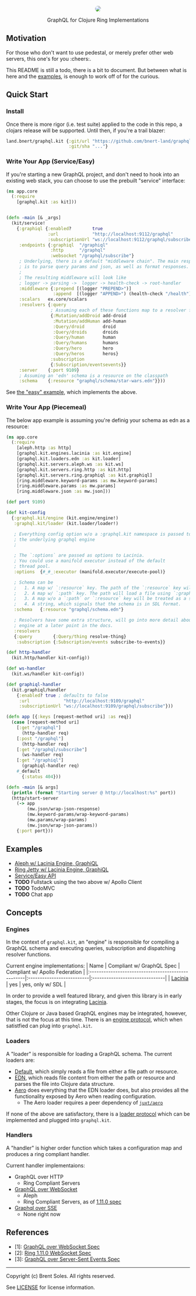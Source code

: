<p align="center">
  <img style="border-radius: 8px;" src="./assets/graphql.kit.png" align="center">
</p>
<p align="center">
    GraphQL for Clojure Ring Implementations
</p>

## Motivation

For those who don't want to use pedestal, or merely prefer other web servers,
this one's for you :cheers:.

This README is still a todo, there is a bit to document.
But between what is here and the [examples](./examples), is enough to work off of for the curious.


## Quick Start

### Install
Once there is more rigor (i.e. test suite) applied to the code in this repo,
a clojars release will be supported. Until then, if you're a trail blazer:
```clojure
land.bnert/graphql.kit {:git/url "https://github.com/bnert-land/graphql.kit"
                        :git/sha "..."}
```

### Write Your App (Service/Easy)
If you're starting a new GraphQL project, and don't need to hook into an
existing web stack, you can choose to use the prebuilt "service" interface:
```clojure
(ns app.core
  (:require
    [graphql.kit :as kit]))


(defn -main [& _args]
  (kit/service!
    {:graphiql {:enabled?        true
                :url             "http://localhost:9112/graphql"
                :subscriptionUrl "ws://localhost:9112/graphql/subscribe"}
     :endpoints {:graphiql  "/graphiql"
                 :http      "/graphql"
                 :websocket "/graphql/subscribe"}
     ; Underlying, there is a default "middleware chain". The main responsibility
     ; is to parse query params and json, as well as format responses.
     ;
     ; The resulting middleware will look like
     ; logger -> parsing ->  logger -> health-check -> root-handler
     :middleware {:prepend [(logger "PREPEND>")]
                  :append  [(logger "APPEND>") (health-check "/health")]}
     :scalars   ex.core/scalars
     :resolvers {:query
                 ; Assuming each of these functions map to a resolver fn
                 {:Mutation/addDroid add-droid
                  :Mutation/addHuman add-human
                  :Query/droid       droid
                  :Query/droids      droids
                  :Query/human       human
                  :Query/humans      humans
                  :Query/hero        hero
                  :Query/heros       heros}
                 :subscription
                 {:Subscription/eventsevents}}
     :server    {:port 9109}
     ; Assuming an 'edn' schema is a resource on the classpath
     :schema    {:resource "graphql/schema/star-wars.edn"}}))

```
See [the "easy" example](./examples/easy/), which implements the above.

### Write Your App (Piecemeal)
The below app example is assuming you're definig your schema as edn as a resource:
```clojure
(ns app.core
  (:require
    [aleph.http :as http]
    [graphql.kit.engines.lacinia :as kit.engine]
    [graphql.kit.loaders.edn :as kit.loader]
    [graphql.kit.servers.aleph.ws :as kit.ws]
    [graphql.kit.servers.ring.http :as kit.http]
    [graphql.kit.servers.ring.graphiql :as kit.graphiql]
    [ring.middleware.keyword-params :as mw.keyword-params]
    [ring.middleware.params :as mw.params]
    [ring.middleware.json :as mw.json]))

(def port 9109)

(def kit-config
  {:graphql.kit/engine (kit.engine/engine!)
   :graphql.kit/loader (kit.loader/loader!)

   ; Everything config option w/o a :graphql.kit namespace is passed to
   ; the underlying graphql engine
   ;

   ; The `:options` are passed as options to Lacinia.
   ; You could use a manifold executor instead of the default
   ; thread pool.
   :options  {#_#_:executor (manifold.executor/execute-pool)}

   ; Schema can be
   ;   1. A map w/ `:resource` key. The path of the `:resource` key will be loaded using `:graphql.kit/loader`.
   ;   2. A map w/ `:path` key. The path will load a file using `:graphql.kit/loader`
   ;   3. A map w/o a `:path` or `:resource` key will be treated as a schema
   ;   4. A string, which signals that the schema is in SDL format.
   :schema   {:resource "graphql/schema.edn"}

   ; Resolvers have some extra structure, will go into more detail about the specifics of the lacinia
   ; engine at a later point in the docs.
   :resolvers
   {:query        {:Query/thing resolve-thing}
    :subscription {:Subscription/events subscribe-to-events}}

(def http-handler
  (kit.http/handler kit-config))

(def ws-handler
  (kit.ws/handler kit-config))

(def graphiql-handler
  (kit.graphiql/handler
    {:enabled? true ; defaults to false
     :url             "http://localhost:9109/graphql"
     :subscriptionUrl "ws://localhost:9109/graphql/subscribe"}))

(defn app [{:keys [request-method uri] :as req}]
  (case [request-method uri]
    [:get "/graphql"]
      (http-handler req)
    [:post "/graphql"]
      (http-handler req)
    [:get "/graphql/subscribe"]
      (ws-handler req)
    [:get "/graphiql"]
      (graphiql-handler req)
    #_default
      {:status 404}))

(defn -main [& args]
  (println (format "Starting server @ http://localhost:%s" port))
  (http/start-server
    (-> app
        (mw.json/wrap-json-response)
        (mw.keyword-params/wrap-keyword-params)
        (mw.params/wrap-params)
        (mw.json/wrap-json-params))
    {:port port}))
```

## Examples

- [Aleph w/ Lacinia Engine, GraphiQL](./examples/aleph/)
- [Ring Jetty w/ Lacinia Engine, GraphiQL](./examples/ring-jetty)
- [Service/Easy API](./examples/easy)
- **TODO** Fullstack using the two above w/ Apollo Client
- **TODO** TodoMVC
- **TODO** Chat app


## Concepts
### Engines

In the context of `graphql.kit`, an "engine" is responsible for compiling a GraphQL schema
and executing queries, subscription and dispatching resolver functions.

Current engine implementations:
| Name                                              | Compliant w/ GraphQL Spec | Compliant w/ Apollo Federation |
|:--------------------------------------------------|:--------------------------|:-------------------------------|
| [Lacinia](https://github.com/walmartlabs/lacinia) | yes                       | yes, only w/ SDL               |


In order to provide a well featured library, and given this library is in early stages,
the focus is on integrating [Lacinia](https://github.com/walmartlabs/lacinia).

Other Clojure or Java based GraphQL engines may be integrated, however, that is
not the focus at this time. There is an [engine protocol](https://github.com/bnert-land/graphql.kit/blob/main/src/graphql/kit/protos/engine.clj), which when satistfied can plug into `graphql.kit`.


### Loaders

A "loader" is responsible for loading a GraphQL schema. The current loaders are:

- [Default](https://github.com/bnert-land/graphql.kit/blob/main/src/graphql/kit/loaders/default.clj), which simply reads a file from either a file path or resource.
- [EDN](https://github.com/bnert-land/graphql.kit/blob/main/src/graphql/kit/loaders/edn.clj), which reads file content from either the path or resource and parses the file into Clojure data structure.
- [Aero](https://github.com/bnert-land/graphql.kit/blob/main/src/graphql/kit/loaders/aero.clj) does everything that the EDN loader does, but also provides all the functionality exposed by Aero when reading configuration.
  - The Aero loader requires a peer dependency of [`juxt/aero`](https://github.com/juxt/aero)

If none of the above are satisfactory, there is a [loader protocol](https://github.com/bnert-land/graphql.kit/blob/main/src/graphql/kit/protos/loader.clj) which can be implemented and plugged into `graphql.kit`.


### Handlers

A "handler" is higher order function which takes a configuration map and produces a
ring compliant handler.

Current handler implementaions:
- GraphQL over HTTP
  - Ring Compliant Servers
- [GraphQL over WebSocket](#one)
  - Aleph
  - Ring Compliant Servers, as of [1.11.0 spec](#two)
- [Graphql over SSE](#three)
  - None right now


## References

- <a id="one">[1]:</a> [GraphQL over WebSocket Spec](https://github.com/enisdenjo/graphql-ws/blob/master/PROTOCOL.md)
- <a id="two">[2]:</a> [Ring 1.11.0 WebSocket Spec](https://github.com/ring-clojure/ring/blob/master/SPEC.md#3-websockets)
- <a id="three">[3]:</a> [GraphQL over Server-Sent Events Spec](https://github.com/enisdenjo/graphql-sse/blob/master/PROTOCOL.md)


---

Copyright (c) Brent Soles. All rights reserved.

See [LICENSE](./LICENSE) for license information.
